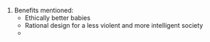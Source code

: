 1. Benefits mentioned:
	- Ethically better babies
	- Rational design for a less violent and more intelligent society
	- 